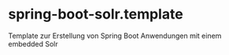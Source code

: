 # spring-boot-solr.template
Template zur Erstellung von Spring Boot Anwendungen mit einem embedded Solr
